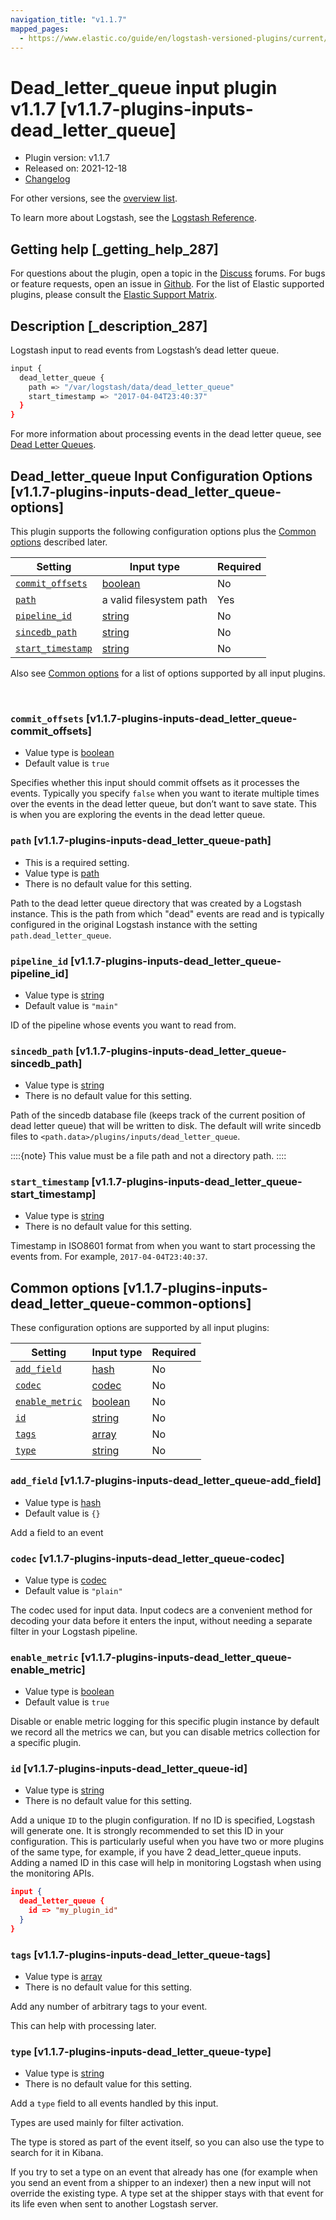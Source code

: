 ```yaml
---
navigation_title: "v1.1.7"
mapped_pages:
  - https://www.elastic.co/guide/en/logstash-versioned-plugins/current/v1.1.7-plugins-inputs-dead_letter_queue.html
---
```


# Dead_letter_queue input plugin v1.1.7 [v1.1.7-plugins-inputs-dead_letter_queue]


* Plugin version: v1.1.7
* Released on: 2021-12-18
* [Changelog](https://github.com/logstash-plugins/logstash-input-dead_letter_queue/blob/v1.1.7/CHANGELOG.md)

For other versions, see the [overview list](input-dead_letter_queue-index.md).

To learn more about Logstash, see the [Logstash Reference](logstash://reference/index.md).

## Getting help [_getting_help_287]

For questions about the plugin, open a topic in the [Discuss](http://discuss.elastic.co) forums. For bugs or feature requests, open an issue in [Github](https://github.com/logstash-plugins/logstash-input-dead_letter_queue). For the list of Elastic supported plugins, please consult the [Elastic Support Matrix](https://www.elastic.co/support/matrix#matrix_logstash_plugins).


## Description [_description_287]

Logstash input to read events from Logstash’s dead letter queue.

```sh
input {
  dead_letter_queue {
    path => "/var/logstash/data/dead_letter_queue"
    start_timestamp => "2017-04-04T23:40:37"
  }
}
```

For more information about processing events in the dead letter queue, see [Dead Letter Queues](logstash://reference/dead-letter-queues.md).


## Dead_letter_queue Input Configuration Options [v1.1.7-plugins-inputs-dead_letter_queue-options]

This plugin supports the following configuration options plus the [Common options](v1-1-7-plugins-inputs-dead_letter_queue.md#v1.1.7-plugins-inputs-dead_letter_queue-common-options) described later.

| Setting | Input type | Required |
| --- | --- | --- |
| [`commit_offsets`](v1-1-7-plugins-inputs-dead_letter_queue.md#v1.1.7-plugins-inputs-dead_letter_queue-commit_offsets) | [boolean](logstash://reference/configuration-file-structure.md#boolean) | No |
| [`path`](v1-1-7-plugins-inputs-dead_letter_queue.md#v1.1.7-plugins-inputs-dead_letter_queue-path) | a valid filesystem path | Yes |
| [`pipeline_id`](v1-1-7-plugins-inputs-dead_letter_queue.md#v1.1.7-plugins-inputs-dead_letter_queue-pipeline_id) | [string](logstash://reference/configuration-file-structure.md#string) | No |
| [`sincedb_path`](v1-1-7-plugins-inputs-dead_letter_queue.md#v1.1.7-plugins-inputs-dead_letter_queue-sincedb_path) | [string](logstash://reference/configuration-file-structure.md#string) | No |
| [`start_timestamp`](v1-1-7-plugins-inputs-dead_letter_queue.md#v1.1.7-plugins-inputs-dead_letter_queue-start_timestamp) | [string](logstash://reference/configuration-file-structure.md#string) | No |

Also see [Common options](v1-1-7-plugins-inputs-dead_letter_queue.md#v1.1.7-plugins-inputs-dead_letter_queue-common-options) for a list of options supported by all input plugins.

 

### `commit_offsets` [v1.1.7-plugins-inputs-dead_letter_queue-commit_offsets]

* Value type is [boolean](logstash://reference/configuration-file-structure.md#boolean)
* Default value is `true`

Specifies whether this input should commit offsets as it processes the events. Typically you specify `false` when you want to iterate multiple times over the events in the dead letter queue, but don’t want to save state. This is when you are exploring the events in the dead letter queue.


### `path` [v1.1.7-plugins-inputs-dead_letter_queue-path]

* This is a required setting.
* Value type is [path](logstash://reference/configuration-file-structure.md#path)
* There is no default value for this setting.

Path to the dead letter queue directory that was created by a Logstash instance. This is the path from which "dead" events are read and is typically configured in the original Logstash instance with the setting `path.dead_letter_queue`.


### `pipeline_id` [v1.1.7-plugins-inputs-dead_letter_queue-pipeline_id]

* Value type is [string](logstash://reference/configuration-file-structure.md#string)
* Default value is `"main"`

ID of the pipeline whose events you want to read from.


### `sincedb_path` [v1.1.7-plugins-inputs-dead_letter_queue-sincedb_path]

* Value type is [string](logstash://reference/configuration-file-structure.md#string)
* There is no default value for this setting.

Path of the sincedb database file (keeps track of the current position of dead letter queue) that will be written to disk. The default will write sincedb files to `<path.data>/plugins/inputs/dead_letter_queue`.

::::{note}
This value must be a file path and not a directory path.
::::



### `start_timestamp` [v1.1.7-plugins-inputs-dead_letter_queue-start_timestamp]

* Value type is [string](logstash://reference/configuration-file-structure.md#string)
* There is no default value for this setting.

Timestamp in ISO8601 format from when you want to start processing the events from. For example, `2017-04-04T23:40:37`.



## Common options [v1.1.7-plugins-inputs-dead_letter_queue-common-options]

These configuration options are supported by all input plugins:

| Setting | Input type | Required |
| --- | --- | --- |
| [`add_field`](v1-1-7-plugins-inputs-dead_letter_queue.md#v1.1.7-plugins-inputs-dead_letter_queue-add_field) | [hash](logstash://reference/configuration-file-structure.md#hash) | No |
| [`codec`](v1-1-7-plugins-inputs-dead_letter_queue.md#v1.1.7-plugins-inputs-dead_letter_queue-codec) | [codec](logstash://reference/configuration-file-structure.md#codec) | No |
| [`enable_metric`](v1-1-7-plugins-inputs-dead_letter_queue.md#v1.1.7-plugins-inputs-dead_letter_queue-enable_metric) | [boolean](logstash://reference/configuration-file-structure.md#boolean) | No |
| [`id`](v1-1-7-plugins-inputs-dead_letter_queue.md#v1.1.7-plugins-inputs-dead_letter_queue-id) | [string](logstash://reference/configuration-file-structure.md#string) | No |
| [`tags`](v1-1-7-plugins-inputs-dead_letter_queue.md#v1.1.7-plugins-inputs-dead_letter_queue-tags) | [array](logstash://reference/configuration-file-structure.md#array) | No |
| [`type`](v1-1-7-plugins-inputs-dead_letter_queue.md#v1.1.7-plugins-inputs-dead_letter_queue-type) | [string](logstash://reference/configuration-file-structure.md#string) | No |

### `add_field` [v1.1.7-plugins-inputs-dead_letter_queue-add_field]

* Value type is [hash](logstash://reference/configuration-file-structure.md#hash)
* Default value is `{}`

Add a field to an event


### `codec` [v1.1.7-plugins-inputs-dead_letter_queue-codec]

* Value type is [codec](logstash://reference/configuration-file-structure.md#codec)
* Default value is `"plain"`

The codec used for input data. Input codecs are a convenient method for decoding your data before it enters the input, without needing a separate filter in your Logstash pipeline.


### `enable_metric` [v1.1.7-plugins-inputs-dead_letter_queue-enable_metric]

* Value type is [boolean](logstash://reference/configuration-file-structure.md#boolean)
* Default value is `true`

Disable or enable metric logging for this specific plugin instance by default we record all the metrics we can, but you can disable metrics collection for a specific plugin.


### `id` [v1.1.7-plugins-inputs-dead_letter_queue-id]

* Value type is [string](logstash://reference/configuration-file-structure.md#string)
* There is no default value for this setting.

Add a unique `ID` to the plugin configuration. If no ID is specified, Logstash will generate one. It is strongly recommended to set this ID in your configuration. This is particularly useful when you have two or more plugins of the same type, for example, if you have 2 dead_letter_queue inputs. Adding a named ID in this case will help in monitoring Logstash when using the monitoring APIs.

```json
input {
  dead_letter_queue {
    id => "my_plugin_id"
  }
}
```


### `tags` [v1.1.7-plugins-inputs-dead_letter_queue-tags]

* Value type is [array](logstash://reference/configuration-file-structure.md#array)
* There is no default value for this setting.

Add any number of arbitrary tags to your event.

This can help with processing later.


### `type` [v1.1.7-plugins-inputs-dead_letter_queue-type]

* Value type is [string](logstash://reference/configuration-file-structure.md#string)
* There is no default value for this setting.

Add a `type` field to all events handled by this input.

Types are used mainly for filter activation.

The type is stored as part of the event itself, so you can also use the type to search for it in Kibana.

If you try to set a type on an event that already has one (for example when you send an event from a shipper to an indexer) then a new input will not override the existing type. A type set at the shipper stays with that event for its life even when sent to another Logstash server.



